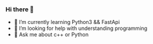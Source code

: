### Hi there 👋
- 🌱 I’m currently learning Python3 && FastApi
- 🤔 I’m looking for help with understanding programming
- 💬 Ask me about c++ or Python
